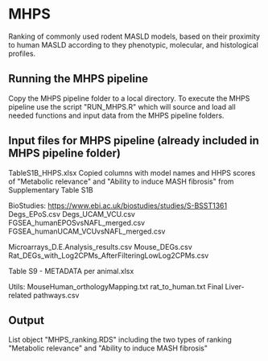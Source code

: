 # MHPS
Ranking of commonly used rodent MASLD models, based on their proximity to human MASLD according to they phenotypic, molecular, and histological profiles. 

Running the MHPS pipeline
--------------------------------------------
Copy the MHPS pipeline folder to a local directory. 
To execute the MHPS pipeline use the script "RUN_MHPS.R" which will source and load all needed functions and input data from the MHPS pipeline folders.


Input files for MHPS pipeline (already included in MHPS pipeline folder)
--------------------------------------------
TableS1B_HHPS.xlsx
Copied columns with model names and HHPS scores of "Metabolic relevance" and "Ability to induce MASH fibrosis" from Supplementary Table S1B

BioStudies: https://www.ebi.ac.uk/biostudies/studies/S-BSST1361
Degs_EPoS.csv
Degs_UCAM_VCU.csv
FGSEA_humanEPOSvsNAFL_merged.csv
FGSEA_humanUCAM_VCUvsNAFL_merged.csv

Microarrays_D.E.Analysis_results.csv
Mouse_DEGs.csv
Rat_DEGs_with_Log2CPMs_AfterFilteringLowLog2CPMs.csv

Table S9 - METADATA per animal.xlsx

Utils:
MouseHuman_orthologyMapping.txt
rat_to_human.txt
Final Liver-related pathways.csv

Output
--------------------------------------------
List object "MHPS_ranking.RDS" including the two types of ranking "Metabolic relevance" and "Ability to induce MASH fibrosis"
